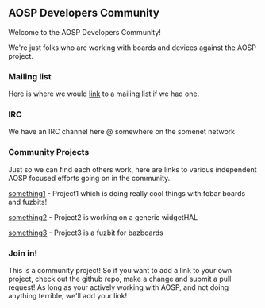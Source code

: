 ## AOSP Developers Community

Welcome to the AOSP Developers Community!

We're just folks who are working with boards and devices against the AOSP project.

### Mailing list

Here is where we would [link](https://nowhere) to a mailing list if we had one.

### IRC

We have an IRC channel here @ somewhere on the somenet network

### Community Projects

Just so we can find each others work, here are links to various independent AOSP focused efforts going on in the community.

[something1](http://nowhere) - Project1 which is doing really cool things with fobar boards and fuzbits!

[something2](http://nowhere) - Project2 is working on a generic widgetHAL

[something3](http://nowhere) - Project3 is a fuzbit for bazboards


### Join in!

This is a community project! So if you want to add a link to your own project, check out the github repo, make a change and submit a pull request!
As long as your actively working with AOSP, and not doing anything terrible, we'll add your link!
